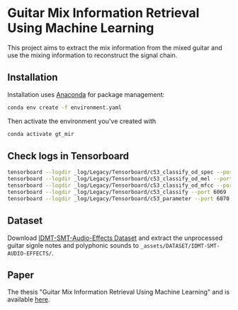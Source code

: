 # Guitar Mix Information Retrieval Using Machine Learning

This project aims to extract the mix information from the mixed guitar and use the mixing information to reconstruct the signal chain.

## Installation

Installation uses [Anaconda](https://www.anaconda.com/) for package management:

```bash
conda env create -f environment.yaml
```

Then activate the environment you've created with

```bash
conda activate gt_mir
```

## Check logs in Tensorboard

```bash
tensorboard --logdir _log/Legacy/Tensorboard/c53_classify_od_spec --port 6066 
tensorboard --logdir _log/Legacy/Tensorboard/c53_classify_od_mel --port 6067 
tensorboard --logdir _log/Legacy/Tensorboard/c53_classify_od_mfcc --port 6068 
tensorboard --logdir _log/Legacy/Tensorboard/c53_classify --port 6069 
tensorboard --logdir _log/Legacy/Tensorboard/c53_parameter --port 6070 
```

## Dataset

Download [IDMT-SMT-Audio-Effects Dataset](https://zenodo.org/record/7544032) and extract the unprocessed guitar signle notes and polyphonic sounds to `_assets/DATASET/IDMT-SMT-AUDIO-EFFECTS/`.

## Paper

The thesis "Guitar Mix Information Retrieval Using Machine Learning" and is available [here](https://github.com/DCisHurt/Guitar-MIR-Thesis).
